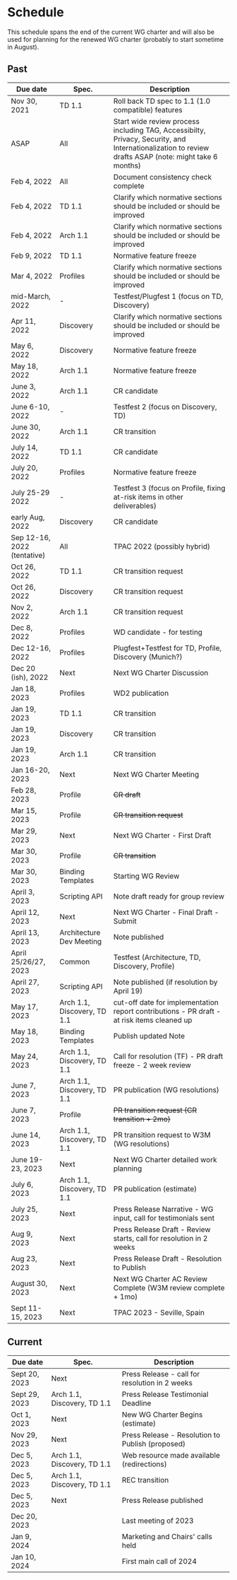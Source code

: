 # Schedule
This schedule spans the end of the current WG charter and will also be used for planning for
the renewed WG charter (probably to start sometime in August).

## Past
| Due date | Spec. | Description |
| --- | --- | --- |
| Nov 30, 2021 | TD 1.1 | Roll back TD spec to 1.1 (1.0 compatible) features |
| ASAP | All | Start wide review process including TAG, Accessibilty, Privacy, Security, and Internationalization to review drafts ASAP (note: might take 6 months) |
| Feb 4, 2022 | All | Document consistency check complete |
| Feb 4, 2022 | TD 1.1 | Clarify which normative sections should be included or should be improved |
| Feb 4, 2022 | Arch 1.1 | Clarify which normative sections should be included or should be improved |
| Feb 9, 2022 | TD 1.1 | Normative feature freeze |
| Mar 4, 2022 | Profiles | Clarify which normative sections should be included or should be improved |
| mid-March, 2022 | - | Testfest/Plugfest 1 (focus on TD, Discovery) |
| Apr 11, 2022 | Discovery | Clarify which normative sections should be included or should be improved |
| May 6, 2022 | Discovery | Normative feature freeze |
| May 18, 2022 | Arch 1.1 | Normative feature freeze |
| June 3, 2022 | Arch 1.1 | CR candidate |
| June 6-10, 2022 | - | Testfest 2 (focus on Discovery, TD) |
| June 30, 2022 | Arch 1.1 | CR transition |
| July 14, 2022 | TD 1.1 | CR candidate |
| July 20, 2022 | Profiles | Normative feature freeze |
| July 25-29 2022 | -   | Testfest 3 (focus on Profile, fixing at-risk items in other deliverables) |
| early Aug, 2022 | Discovery | CR candidate |
| Sep 12-16, 2022 (tentative)| All | TPAC 2022 (possibly hybrid) |
| Oct 26, 2022 | TD 1.1 | CR transition request |
| Oct 26, 2022 | Discovery | CR transition request |
| Nov 2, 2022 | Arch 1.1 | CR transition request |
| Dec 8, 2022 | Profiles | WD candidate - for testing  |
| Dec 12-16, 2022 | Profiles | Plugfest+Testfest for TD, Profile, Discovery (Munich?) |
| Dec 20 (ish), 2022 | Next | Next WG Charter Discussion |
| Jan 18, 2023 | Profiles | WD2 publication |
| Jan 19, 2023 | TD 1.1 | CR transition |
| Jan 19, 2023 | Discovery | CR transition |
| Jan 19, 2023 | Arch 1.1 | CR transition |
| Jan 16-20, 2023 | Next | Next WG Charter Meeting |
| Feb 28, 2023 | Profile | <strike>CR draft</strike> |
| Mar 15, 2023 | Profile | <strike>CR transition request</strike> |
| Mar 29, 2023 | Next | Next WG Charter - First Draft |
| Mar 30, 2023 | Profile | <strike>CR transition</strike> |
| Mar 30, 2023 | Binding Templates | Starting WG Review |
| April 3, 2023 | Scripting API | Note draft ready for group review |
| April 12, 2023 | Next | Next WG Charter - Final Draft - Submit |
| April 13, 2023 | Architecture Dev Meeting | Note published |
| April 25/26/27, 2023 | Common | Testfest (Architecture, TD, Discovery, Profile) |
| April 27, 2023 | Scripting API | Note published (if resolution by April 19) |
| May 17, 2023 | Arch 1.1, Discovery, TD 1.1 | cut-off date for implementation report contributions -  PR draft - at risk items cleaned up |
| May 18, 2023 | Binding Templates | Publish updated Note |
| May 24, 2023 | Arch 1.1, Discovery, TD 1.1 | Call for resolution (TF) - PR draft freeze - 2 week review  |
| June 7, 2023 | Arch 1.1, Discovery, TD 1.1 | PR publication (WG resolutions) |
| June 7, 2023 | Profile | <strike>PR transition request (CR transition + 2mo)</strike> |
| June 14, 2023 | Arch 1.1, Discovery, TD 1.1 | PR transition request to W3M (WG resolutions) |
| June 19-23, 2023 | Next | Next WG Charter detailed work planning |
| July 6, 2023 | Arch 1.1, Discovery, TD 1.1 | PR publication (estimate) |
| July 25, 2023 | Next | Press Release Narrative - WG input, call for testimonials sent |
| Aug 9, 2023 | Next | Press Release Draft - Review starts, call for resolution in 2 weeks |
| Aug 23, 2023 | Next | Press Release Draft - Resolution to Publish |
| August 30, 2023 | Next | Next WG Charter AC Review Complete (W3M review complete + 1mo) |
| Sept 11-15, 2023 | Next | TPAC 2023 - Seville, Spain |

## Current
| Due date | Spec. | Description |
| --- | --- | --- |
| Sept 20, 2023 | Next | Press Release - call for resolution in 2 weeks |
| Sept 29, 2023 | Arch 1.1, Discovery, TD 1.1 | Press Release Testimonial Deadline |
| Oct 1, 2023 | Next | New WG Charter Begins (estimate) |
| Nov 29, 2023 | Next | Press Release - Resolution to Publish (proposed) |
| Dec 5, 2023 | Arch 1.1, Discovery, TD 1.1 | Web resource made available (redirections) |
| Dec 5, 2023 | Arch 1.1, Discovery, TD 1.1 | REC transition |
| Dec 5, 2023 | Next | Press Release published |
| Dec 20, 2023 |   | Last meeting of 2023 |
| Jan 9, 2024 |   | Marketing and Chairs' calls held |
| Jan 10, 2024 |   | First main call of 2024 |

